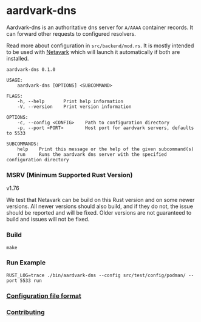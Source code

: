 # aardvark-dns

Aardvark-dns is an authoritative dns server for `A/AAAA` container records. It can forward other requests
to configured resolvers.

Read more about configuration in `src/backend/mod.rs`. It is mostly intended to be used with
[Netavark](https://github.com/containers/netavark/) which will launch it automatically if both are
installed.

```console
aardvark-dns 0.1.0

USAGE:
    aardvark-dns [OPTIONS] <SUBCOMMAND>

FLAGS:
    -h, --help       Print help information
    -V, --version    Print version information

OPTIONS:
    -c, --config <CONFIG>    Path to configuration directory
    -p, --port <PORT>        Host port for aardvark servers, defaults to 5533

SUBCOMMANDS:
    help    Print this message or the help of the given subcommand(s)
    run     Runs the aardvark dns server with the specified configuration directory
```

### MSRV (Minimum Supported Rust Version)

v1.76

We test that Netavark can be build on this Rust version and on some newer versions.
All newer versions should also build, and if they do not, the issue should be
reported and will be fixed. Older versions are not guaranteed to build and issues
will not be fixed.

### Build

```console
make
```

### Run Example

```console
RUST_LOG=trace ./bin/aardvark-dns --config src/test/config/podman/ --port 5533 run
```

### [Configuration file format](./config.md)

### [Contributing](./CONTRIBUTING.md)
